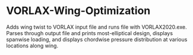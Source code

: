 # VORLAX-Wing-Optimization
Adds wing twist to VORLAX input file and runs file with VORLAX2020.exe. Parses through output file and prints most-elliptical design, displays spanwise loading, and displays chordwise pressure distribution at various locations along wing.
